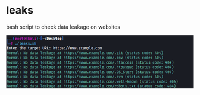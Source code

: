 # leaks
bash script to check data leakage on websites


<img src="https://github.com/emrekybs/leaks/blob/main/1.png">
